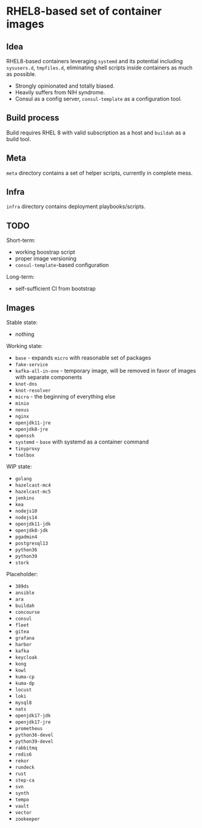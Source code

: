 # RHEL8-based set of container images

## Idea

RHEL8-based containers leveraging `systemd` and its potential including `sysusers.d`, `tmpfiles.d`, eliminating shell scripts inside containers as much as possible.
- Strongly opinionated and totally biased.
- Heavily suffers from NIH syndrome.
- Consul as a config server, `consul-template` as a configuration tool.

## Build process

Build requires RHEL 8 with valid subscription as a host and `buildah` as a build tool.

## Meta

`meta` directory contains a set of helper scripts, currently in complete mess.

## Infra

`infra` directory contains deployment playbooks/scripts.

## TODO

Short-term:
- working boostrap script
- proper image versioning
- `consul-template`-based configuration

Long-term:
- self-sufficient CI from bootstrap

## Images

Stable state:
- nothing

Working state:
- `base` - expands `micro` with reasonable set of packages
- `fake-service`
- `kafka-all-in-one` - temporary image, will be removed in favor of images with separate components
- `knot-dns`
- `knot-resolver`
- `micro` - the beginning of everything else
- `minio`
- `nexus`
- `nginx`
- `openjdk11-jre`
- `openjdk8-jre`
- `openssh`
- `systemd` - `base` with systemd as a container command
- `tinyproxy`
- `toolbox`

WIP state:
- `golang`
- `hazelcast-mc4`
- `hazelcast-mc5`
- `jenkins`
- `kea`
- `nodejs10`
- `nodejs14`
- `openjdk11-jdk`
- `openjdk8-jdk`
- `pgadmin4`
- `postgresql13`
- `python36`
- `python39`
- `stork`

Placeholder:
- `389ds`
- `ansible`
- `ara`
- `buildah`
- `concourse`
- `consul`
- `fleet`
- `gitea`
- `grafana`
- `harbor`
- `kafka`
- `keycloak`
- `kong`
- `kowl`
- `kuma-cp`
- `kuma-dp`
- `locust`
- `loki`
- `mysql8`
- `nats`
- `openjdk17-jdk`
- `openjdk17-jre`
- `prometheus`
- `python36-devel`
- `python39-devel`
- `rabbitmq`
- `redis6`
- `rekor`
- `rundeck`
- `rust`
- `step-ca`
- `svn`
- `synth`
- `tempo`
- `vault`
- `vector`
- `zookeeper`
